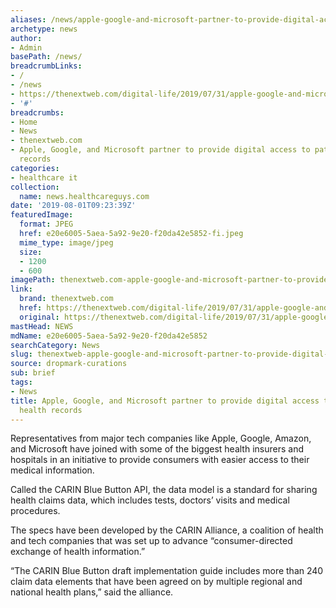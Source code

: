 ```yaml
---
aliases: /news/apple-google-and-microsoft-partner-to-provide-digital-access-to-patients-health-records
archetype: news
author:
- Admin
basePath: /news/
breadcrumbLinks:
- /
- /news
- https://thenextweb.com/digital-life/2019/07/31/apple-google-and-microsoft-partner-to-provide-digital-access-to-patients-health-records/
- '#'
breadcrumbs:
- Home
- News
- thenextweb.com
- Apple, Google, and Microsoft partner to provide digital access to patients' health
  records
categories:
- healthcare it
collection:
  name: news.healthcareguys.com
date: '2019-08-01T09:23:39Z'
featuredImage:
  format: JPEG
  href: e20e6005-5aea-5a92-9e20-f20da42e5852-fi.jpeg
  mime_type: image/jpeg
  size:
  - 1200
  - 600
imagePath: thenextweb.com-apple-google-and-microsoft-partner-to-provide-digital-access-to-patients-health-records
link:
  brand: thenextweb.com
  href: https://thenextweb.com/digital-life/2019/07/31/apple-google-and-microsoft-partner-to-provide-digital-access-to-patients-health-records/
  original: https://thenextweb.com/digital-life/2019/07/31/apple-google-and-microsoft-partner-to-provide-digital-access-to-patients-health-records/
mastHead: NEWS
mdName: e20e6005-5aea-5a92-9e20-f20da42e5852
searchCategory: News
slug: thenextweb-apple-google-and-microsoft-partner-to-provide-digital-access-to-patients-health-records
source: dropmark-curations
sub: brief
tags:
- News
title: Apple, Google, and Microsoft partner to provide digital access to patients'
  health records
---
```


Representatives from major tech companies like Apple, Google, Amazon, and Microsoft have joined with some of the biggest health insurers and hospitals in an initiative to provide consumers with easier access to their medical information.

Called the CARIN Blue Button API, the data model is a standard for sharing health claims data, which includes tests, doctors’ visits and medical procedures.

The specs have been developed by the CARIN Alliance, a coalition of health and tech companies that was set up to advance “consumer-directed exchange of health information.”

“The CARIN Blue Button draft implementation guide includes more than 240 claim data elements that have been agreed on by multiple regional and national health plans,” said the alliance.